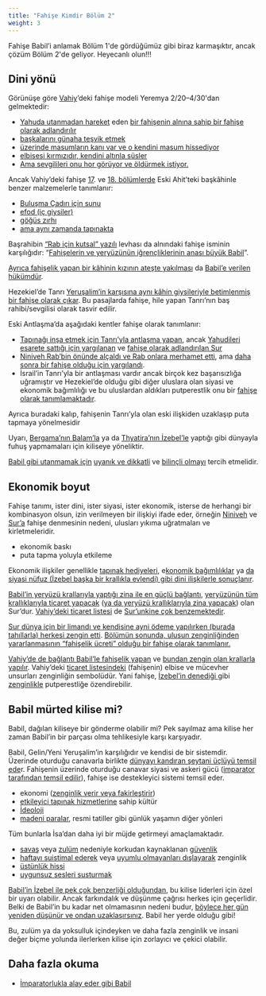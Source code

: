 ```yaml
---
title: "Fahişe Kimdir Bölüm 2"
weight: 3
---
```



Fahişe Babil’i anlamak Bölüm 1'de gördüğümüz gibi biraz karmaşıktır, ancak çözüm Bölüm 2'de geliyor. Heyecanlı olun!!!


## Dini yönü

<a name="bc8e"></a>
Görünüşe göre [Vahiy](https://www.bibleserver.com/TR/Vahiy17)’deki fahişe modeli Yeremya 2/20–4/30'dan gelmektedir:

- [Yahuda utanmadan hareket](https://www.bibleserver.com/TR/Yeremya2%3A20) eden [bir fahişenin alnına sahip bir fahişe olarak adlandırılır](https://www.bibleserver.com/TR/Yeremya3%3A3)
- [başkalarını günaha teşvik etmek](https://www.bibleserver.com/TR/Yeremya2%3A33)
- [üzerinde masumların kanı var ve o kendini masum hissediyor](https://www.bibleserver.com/TR/Yeremya2%3A34-35)
- [elbisesi kırmızıdır, kendini altınla süsler](https://www.bibleserver.com/TR/Yeremya4%3A30)
- [Ama sevgilileri onu hor görüyor ve öldürmek istiyor.](https://www.bibleserver.com/TR/Yeremya4%3A30)


Ancak Vahiy’deki fahişe [17](https://www.bibleserver.com/TR/Vahiy17%3A4). ve [18. bölümlerde](https://www.bibleserver.com/TR/Vahiy18%3A16) Eski Ahit’teki başkâhinle benzer malzemelerle tanımlanır:

- [Buluşma Çadırı için sunu](https://www.bibleserver.com/TR/M%C4%B1s%C4%B1rdan%20%C3%87%C4%B1k%C4%B1%C5%9F25%3A3-7)
- [efod (iç giysiler)](https://www.bibleserver.com/TR/M%C4%B1s%C4%B1rdan%20%C3%87%C4%B1k%C4%B1%C5%9F25%3A3-7)
- [göğüs zırhı](https://www.bibleserver.com/TR/M%C4%B1s%C4%B1rdan%20%C3%87%C4%B1k%C4%B1%C5%9F28%3A15-20)
- [ama aynı zamanda tapınakta](https://www.bibleserver.com/TR/2.Tarihler2%3A13-14)


Başrahibin [“Rab için kutsal” yazılı](https://www.bibleserver.com/TR/M%C4%B1s%C4%B1rdan%20%C3%87%C4%B1k%C4%B1%C5%9F28%3A35-38) levhası da alnındaki fahişe isminin karşılığıdır: “[Fahişelerin ve yeryüzünün iğrençliklerinin anası büyük Babil](https://www.bibleserver.com/TR/Vahiy17%3A5)”.

[Ayrıca fahişelik yapan bir kâhinin kızının ateşte yakılması](https://www.bibleserver.com/TR/Levililer21%3A9) da [Babil’e verilen hükümdür](https://www.bibleserver.com/TR/Vahiy18%3A8).

Hezekiel’de Tanrı [Yeruşalim’in karşısına aynı kâhin giysileriyle betimlenmiş bir fahişe olarak çıkar](https://www.bibleserver.com/TR/Hezekiel16%3A13-26). Bu pasajlarda fahişe, hile yapan Tanrı’nın baş rahibi/sevgilisi olarak tasvir edilir.

Eski Antlaşma’da aşağıdaki kentler fahişe olarak tanımlanır:

- [Tapınağı inşa etmek için Tanrı’yla antlaşma yapan](https://www.bibleserver.com/TR/1.Krallar5%3A12), ancak [Yahudileri esarete sattığı için yargılanan](https://www.bibleserver.com/TR/Amos1%3A9) ve [fahişe olarak adlandırılan Sur](https://www.bibleserver.com/TR/Ye%C5%9Faya23%3A15-18)
- [Niniveh Rab’bin önünde alçaldı ve Rab onlara merhamet etti](https://www.bibleserver.com/TR/Yunus3%3A5-10), ama [daha sonra bir fahişe olduğu için yargılandı](https://www.bibleserver.com/TR/Nahum3%3A4-7).
- İsrail’in Tanrı’yla bir antlaşması vardır ancak birçok kez başarısızlığa uğramıştır ve Hezekiel’de olduğu gibi diğer uluslara olan siyasi ve ekonomik bağımlılığı ve bu uluslardan aldıkları putperestlik onu bir [fahişe olarak tanımlamaktadır](https://www.bibleserver.com/TR/Hezekiel16%3A15-41).


Ayrıca buradaki kalıp, fahişenin Tanrı’yla olan eski ilişkiden uzaklaşıp puta tapmaya yönelmesidir

Uyarı, [Bergama’nın Balam’la](https://www.bibleserver.com/TR/Vahiy2%3A14) ya da [Thyatira’nın İzebel’le](https://www.bibleserver.com/TR/Vahiy2%3A20-22) yaptığı gibi dünyayla fuhuş yapmamaları için kiliseye yöneliktir.

[Babil gibi utanmamak için](https://www.bibleserver.com/TR/Vahiy17%3A16) [uyanık ve dikkatli](https://www.bibleserver.com/TR/Vahiy16%3A15) ve [bilinçli olmayı](https://www.bibleserver.com/TR/Vahiy3%3A17-18) tercih etmelidir.


## Ekonomik boyut

<a name="fb4b"></a>
Fahişe tanımı, ister dini, ister siyasi, ister ekonomik, isterse de herhangi bir kombinasyon olsun, izin verilmeyen bir ilişkiyi ifade eder, örneğin [Niniveh](https://www.bibleserver.com/TR/Nahum3%3A4-5) ve [Sur’a](https://www.bibleserver.com/TR/Ye%C5%9Faya23%3A15-18) fahişe denmesinin nedeni, ulusları yıkıma uğratmaları ve kirletmeleridir.

- ekonomik baskı
- puta tapma yoluyla etkileme


Ekonomik ilişkiler genellikle [tapınak hediyeleri](https://www.bibleserver.com/TR/Mika1%3A7), e[konomik bağımlılıklar](https://www.bibleserver.com/TR/Nahum3%3A4) ya [da siyasi nüfuz (İzebel başka bir krallıkla evlendi) gibi dini ilişkilerle sonuçlanır](https://www.bibleserver.com/TR/2.Krallar9%3A22).

[Babil’in yeryüzü krallarıyla yaptığı zina ile en güçlü bağlantı](https://www.bibleserver.com/TR/Vahiy17%3A2), [yeryüzünün tüm krallıklarıyla ticaret yapacak](https://www.bibleserver.com/TR/Ye%C5%9Faya23%3A17) ([ya da yeryüzü krallıklarıyla zina yapacak](https://biblehub.com/interlinear/isaiah/23-17.htm)) olan Sur’dur. [Vahiy’deki ticaret listesi](https://www.bibleserver.com/TR/Vahiy18%3A12-13) de [Sur’unkine çok benzemektedir](https://www.bibleserver.com/TR/Hezekiel27).

[Sur dünya için bir limandı ve kendisine ayni ödeme yapılırken (burada tahıllarla) herkesi zengin etti](https://www.bibleserver.com/TR/Ye%C5%9Faya23%3A1-3). [Bölümün sonunda, ulusun zenginliğinden yararlanmasının “fahişelik ücreti” olduğu bir fahişe olarak tanımlanır.](https://www.bibleserver.com/TR/Ye%C5%9Faya23%3A16-18)

[Vahiy’de de bağlantı Babil’le fahişelik yapan](https://www.bibleserver.com/TR/Vahiy18%3A3) ve [bundan zengin olan krallarla yapılır](https://www.bibleserver.com/TR/Vahiy18%3A9). Vahiy’deki [ticaret listesindeki](https://www.bibleserver.com/TR/Hezekiel27) (fahişenin) elbise ve mücevher unsurları zenginliğin sembolüdür. Yani fahişe, [İzebel’in denediği ](https://www.bibleserver.com/TR/2.Krallar9%3A30)gibi [zenginlikle](https://www.bibleserver.com/TR/Yeremya4%3A30) putperestliğe özendirebilir.


## Babil mürted kilise mi?

<a name="2815"></a>
Babil, dağılan kiliseye bir gönderme olabilir mi? Pek sayılmaz ama kilise her zaman Babil’in bir parçası olma tehlikesiyle karşı karşıyadır.

Babil, Gelin/Yeni Yeruşalim’in karşılığıdır ve kendisi de bir sistemdir. Üzerinde oturduğu canavarla birlikte [dünyayı kandıran şeytani üçlüyü temsil ede](../../../content/beasts/expl/the-nature-of-the-beast-in-the-book-of-revelation)r. Fahişenin üzerinde oturduğu canavar siyasi ve askeri gücü ([imparator tarafından temsil edilir](../../../content/beasts/expl/the-beasts-and-the-666-in-historical-context)), fahişe ise destekleyici sistemi temsil eder.

- ekonomi ([zenginlik verir veya fakirleştirir](https://www.bibleserver.com/TR/Vahiy13%3A16-17))
- [etkileyici tapınak hizmetlerine](https://www.bibleserver.com/TR/Vahiy13%3A13-15) sahip kültür
- [İdeoloji](https://www.bibleserver.com/TR/Vahiy13%3A12)
- [madeni paralar](../../../content/harlot/expl/the-harlot-in-revelation-a-mocking-of-the-roman-empire), resmi tatiller gibi günlük yaşamın diğer yönleri


Tüm bunlarla İsa’dan daha iyi bir müjde getirmeyi amaçlamaktadır.

- [savaş](https://www.bibleserver.com/TR/Vahiy13%3A7) veya [zulüm](https://www.bibleserver.com/TR/Vahiy13%3A10) nedeniyle korkudan kaynaklanan [güvenlik](https://www.bibleserver.com/TR/Vahiy13%3A4)
- [haftayı suistimal ederek](https://www.bibleserver.com/TR/Vahiy6%3A5-6) veya [uyumlu olmayanları dışlayarak](https://www.bibleserver.com/TR/Vahiy13%3A16-17) zenginlik
- [üstünlük hissi](https://www.bibleserver.com/TR/Vahiy13%3A13-14)
- [uygunsuz sesleri susturmak](https://www.bibleserver.com/TR/Vahiy17%3A6)


[Babil’in İzebel ile pek çok benzerliği olduğundan](../../../content/harlot/expl/who-is-the-harlot-babylon-part-1), bu kilise liderleri için özel bir uyarı olabilir. Ancak farkındalık ve düşünme çağrısı herkes için geçerlidir. Belki de Babil’in bu kadar net olmamasının nedeni budur, [böylece her gün yeniden düşünür ve ondan uzaklaşırsınız](https://www.bibleserver.com/TR/Vahiy18%3A4). Babil her yerde olduğu gibi!

Bu, zulüm ya da yoksulluk içindeyken ve daha fazla zenginlik ve insani değer biçme yolunda ilerlerken kilise için zorlayıcı ve çekici olabilir.


## Daha fazla okuma

<a name="432c"></a>
- [İmparatorlukla alay eder gibi Babil](../../../content/harlot/expl/the-harlot-in-revelation-a-mocking-of-the-roman-empire)







[](https://github.com/revelation-today/revelation-today/blob/main/exampleSite/content/docs/content/harlot/expl/who-is-the-harlot-babylon-part-2.tr.md)
